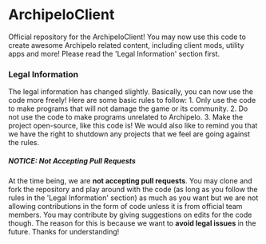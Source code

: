# ArchipeloClient
Official repository for the ArchipeloClient! You may now use this code to create awesome Archipelo related content, including client mods, utility apps and more! Please read the 'Legal Information' section first.

<h3>Legal Information</h3>
The legal information has changed slightly. Basically, you can now use the code more freely! Here are some basic rules to follow:
  1. Only use the code to make programs that will not damage the game or its community.
  2. Do not use the code to make programs unrelated to Archipelo.
  3. Make the project open-source, like this code is!
We would also like to remind you that we have the right to shutdown any projects that we feel are going against the rules.

<br>

<h5>NOTICE: Not Accepting Pull Requests</h5>
<p>
At the time being, we are <strong>not accepting pull requests</strong>. You may clone and fork the repository and play around with the code (as long as you follow the rules in the 'Legal Information' section) as much as you want but we are not allowing contributions in the form of code unless it is from official team members. You may contribute by giving suggestions on edits for the code though. The reason for this is because we want to <strong>avoid legal issues</strong> in the future. Thanks for understanding!
</p>
